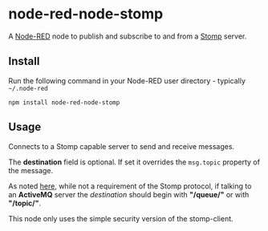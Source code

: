 node-red-node-stomp
===================

A <a href="http://nodered.org" target="_new">Node-RED</a> node to publish and subscribe to and from a <a href="https://stomp.github.io//" target="_new">Stomp</a> server.

Install
-------

Run the following command in your Node-RED user directory - typically `~/.node-red`

    npm install node-red-node-stomp


Usage
-----

Connects to a Stomp capable server to send and receive messages.

The **destination** field is optional. If set it overrides the `msg.topic`
property of the message.

As noted [here](https://github.com/easternbloc/node-stomp-client#queue-names),
while not a requirement of the Stomp protocol,
if talking to an **ActiveMQ** server the *destination* should begin with
**"/queue/"** or with **"/topic/"**.

This node only uses the simple security version of the stomp-client.
